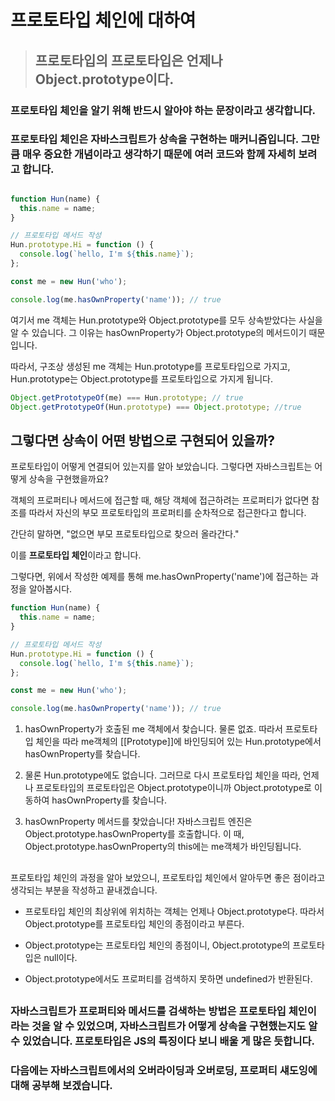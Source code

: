 # 프로토타입 체인에 대하여

> ## 프로토타입의 프로토타입은 언제나 Object.prototype이다.

### 프로토타입 체인을 알기 위해 반드시 알아야 하는 문장이라고 생각합니다.

### 프로토타입 체인은 자바스크립트가 상속을 구현하는 매커니즘입니다. 그만큼 매우 중요한 개념이라고 생각하기 때문에 여러 코드와 함께 자세히 보려고 합니다.

##

```js
function Hun(name) {
  this.name = name;
}

// 프로토타입 메서드 작성
Hun.prototype.Hi = function () {
  console.log(`hello, I'm ${this.name}`);
};

const me = new Hun('who');

console.log(me.hasOwnProperty('name')); // true
```

여기서 me 객체는 Hun.prototype와 Object.prototype를 모두 상속받았다는 사실을 알 수 있습니다. 그 이유는 hasOwnProperty가 Object.prototype의 메서드이기 때문입니다.

따라서, 구조상 생성된 me 객체는 Hun.prototype를 프로토타입으로 가지고, Hun.prototype는 Object.prototype를 프로토타입으로 가지게 됩니다.

```js
Object.getPrototypeOf(me) === Hun.prototype; // true
Object.getPrototypeOf(Hun.prototype) === Object.prototype; //true
```

## 그렇다면 상속이 어떤 방법으로 구현되어 있을까?

프로토타입이 어떻게 연결되어 있는지를 알아 보았습니다. 그렇다면 자바스크립트는 어떻게 상속을 구현했을까요?

객체의 프로퍼티나 메서드에 접근할 때, 해당 객체에 접근하려는 프로퍼티가 없다면 참조를 따라서 자신의 부모 프로토타입의 프로퍼티를 순차적으로 접근한다고 합니다.

간단히 말하면, "없으면 부모 프로토타입으로 찾으러 올라간다."

이를 **프로토타입 체인**이라고 합니다.

그렇다면, 위에서 작성한 예제를 통해 me.hasOwnProperty('name')에 접근하는 과정을 알아봅시다.

```js
function Hun(name) {
  this.name = name;
}

// 프로토타입 메서드 작성
Hun.prototype.Hi = function () {
  console.log(`hello, I'm ${this.name}`);
};

const me = new Hun('who');

console.log(me.hasOwnProperty('name')); // true
```

1. hasOwnProperty가 호출된 me 객체에서 찾습니다. 물론 없죠. 따라서 프로토타입 체인을 따라 me객체의 [[Prototype]]에 바인딩되어 있는 Hun.prototype에서 hasOwnProperty를 찾습니다.

2. 물론 Hun.prototype에도 없습니다. 그러므로 다시 프로토타입 체인을 따라, 언제나 프로토타입의 프로토타입은 Object.prototype이니까 Object.prototype로 이동하여 hasOwnProperty를 찾습니다.

3. hasOwnProperty 메서드를 찾았습니다! 자바스크립트 엔진은 Object.prototype.hasOwnProperty를 호출합니다. 이 때, Object.prototype.hasOwnProperty의 this에는 me객체가 바인딩됩니다.

##

프로토타입 체인의 과정을 알아 보았으니, 프로토타입 체인에서 알아두면 좋은 점이라고 생각되는 부분을 작성하고 끝내겠습니다.

- 프로토타입 체인의 최상위에 위치하는 객체는 언제나 Object.prototype다. 따라서 Object.prototype를 프로토타입 체인의 종점이라고 부른다.

- Object.prototype는 프로토타입 체인의 종점이니, Object.prototype의 프로토타입은 null이다.

- Object.prototype에서도 프로퍼티를 검색하지 못하면 undefined가 반환된다.

##

### 자바스크립트가 프로퍼티와 메서드를 검색하는 방법은 프로토타입 체인이라는 것을 알 수 있었으며, 자바스크립트가 어떻게 상속을 구현했는지도 알 수 있었습니다. 프로토타입은 JS의 특징이다 보니 배울 게 많은 듯합니다.

### 다음에는 자바스크립트에서의 오버라이딩과 오버로딩, 프로퍼티 섀도잉에 대해 공부해 보겠습니다.

